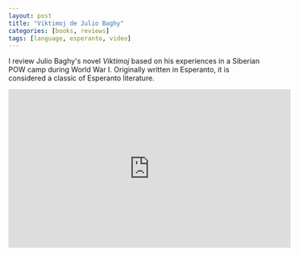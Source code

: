 ```yaml
---
layout: post
title: "Viktimoj de Julio Baghy"
categories: [books, reviews]
tags: [language, esperanto, video]
---
```

I review Julio Baghy's novel _Viktimoj_ based on his experiences in a Siberian POW camp during World War I. Originally written in Esperanto, it is considered a classic of Esperanto literature.

<iframe width="560" height="315" src="https://www.youtube.com/embed/9IzUJMgUOuc" frameborder="0" allow="accelerometer; autoplay; encrypted-media; gyroscope; picture-in-picture" allowfullscreen></iframe>
